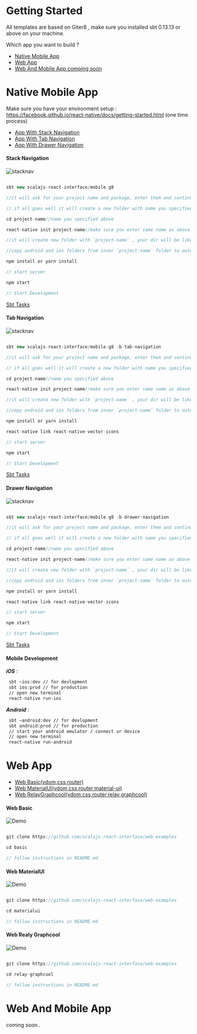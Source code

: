 # Getting Started

All templates are based on Giter8 , make sure you installed sbt 0.13.13 or above on your machine.

Which app you want to build ? 

- [Native Mobile App](#native-mobile-app)
- [Web App](#web-app)
- [Web And Mobile App comping soon](#web-and-mobile-app)




# Native Mobile App

Make sure you have your environment setup : https://facebook.github.io/react-native/docs/getting-started.html (one time process)


- [App With Stack Navigation](#stack-navigation)
- [App With Tab Navigation](#tab-navigation)
- [App With Drawer Navigation](#drawer-navigation)


#### Stack Navigation

![stacknav](stacknav.gif)


```scala

sbt new scalajs-react-interface/mobile.g8

//it will ask for your project name and package, enter them and continue

// if all goes well it will create a new folder with name you specified above

cd project-name//name you specified above

react-native init project-name//make sure you enter same name as above

//it will create new folder with `project-name` , your dir will be like `project-name`/`project-name`.

//copy android and ios folders from inner `project-name` folder to outer `project-name` folder and then delete inner `project-name` folder.

npm install or yarn install

// start server 

npm start

// Start Development

```
[Sbt Tasks](#mobile-development)


#### Tab Navigation

![stacknav](tabnav.gif)


```scala

sbt new scalajs-react-interface/mobile.g8 -b tab-navigation

//it will ask for your project name and package, enter them and continue

// if all goes well it will create a new folder with name you specified above

cd project-name//name you specified above

react-native init project-name//make sure you enter same name as above

//it will create new folder with `project-name` , your dir will be like `project-name`/`project-name`.

//copy android and ios folders from inner `project-name` folder to outer `project-name` folder and then delete inner `project-name` folder.

npm install or yarn install

react-native link react-native-vector-icons

// start server

npm start

// Start Development

```
[Sbt Tasks](#mobile-development)


#### Drawer Navigation

![stacknav](drawernav.gif)


```scala

sbt new scalajs-react-interface/mobile.g8 -b drawer-navigation

//it will ask for your project name and package, enter them and continue

// if all goes well it will create a new folder with name you specified above

cd project-name//name you specified above

react-native init project-name//make sure you enter same name as above

//it will create new folder with `project-name` , your dir will be like `project-name`/`project-name`.

//copy android and ios folders from inner `project-name` folder to outer `project-name` folder and then delete inner `project-name` folder.

npm install or yarn install

react-native link react-native-vector-icons

// start server

npm start

// Start Development

```
[Sbt Tasks](#mobile-development)





#### Mobile Development

***iOS*** :

```sh
 sbt ~ios:dev // for devlopment
 sbt ios:prod // for production
 // open new terminal
 react-native run-ios
```

***Android*** :

```sh
 sbt ~android:dev // for devlopment
 sbt android:prod // for production
 // start your android emulator / connect ur device
 // open new terminal
 react-native run-android
```

# Web App

- [Web Basic(vdom,css,router)](#web-basic)
- [Web MaterialUI(vdom,css,router,material-ui)](#web-materialui)
- [Web RelayGraphcool(vdom,css,router,relay,graphcool)](#web-relay-graphcool)

#### Web Basic 

![Demo](web-basic.gif)


```scala

git clone https://github.com/scalajs-react-interface/web-examples

cd basic 

// follow instructions in README.md

```

#### Web MaterialUI 

![Demo](web-mui.gif)


```scala

git clone https://github.com/scalajs-react-interface/web-examples

cd materialui 

// follow instructions in README.md

```

#### Web Realy Graphcool 

![Demo](web-relay.gif)


```scala

git clone https://github.com/scalajs-react-interface/web-examples

cd relay-graphcool 

// follow instructions in README.md

```


# Web And Mobile App

coming soon..

